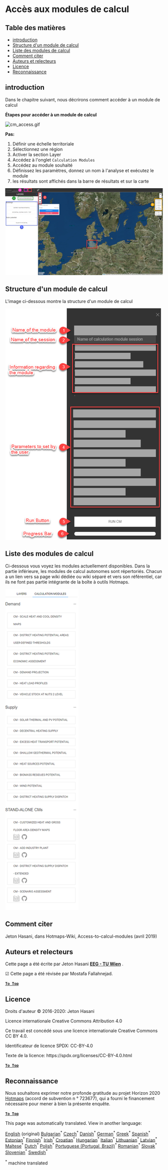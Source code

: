 <h1><a class="anchor" id="access-to-calculation-modules" href="#access-to-calculation-modules"><i class="fa fa-link"></i></a>Accès aux modules de calcul</h1><h2><a class="anchor" id="table-of-contents" href="#table-of-contents"><i class="fa fa-link"></i></a> Table des matières</h2><ul><li> <a href="#introduction">introduction</a></li><li> <a href="#structure-of-a-calculation-module">Structure d&#39;un module de calcul</a></li><li> <a href="#list-of-calculation-modules">Liste des modules de calcul</a></li><li> <a href="#how-to-cite">Comment citer</a></li><li> <a href="#authors-and-reviewers">Auteurs et relecteurs</a></li><li> <a href="#license">Licence</a></li><li> <a href="#acknowledgement">Reconnaissance</a></li></ul><h2><a class="anchor" id="introduction" href="#introduction"><i class="fa fa-link"></i></a> introduction</h2><p> Dans le chapitre suivant, nous décrirons comment accéder à un module de calcul</p><p> <strong>Étapes pour accéder à un module de calcul</strong></p><p><img alt="cm_access.gif" src="../images/general_tool_functionalities_and_structure/calculation_module_access.gif"/></p><p> <strong>Pas:</strong></p><ol><li> Définir une échelle territoriale</li><li> Sélectionnez une région</li><li> Activer la section Layer</li><li> Accédez à l&#39;onglet <code>Calculation Modules</code></li><li> Accédez au module souhaité</li><li> Définissez les paramètres, donnez un nom à l&#39;analyse et exécutez le module</li><li> les résultats sont affichés dans la barre de résultats et sur la carte</li></ol><p><img alt="cm_access.png" src="../images/general_tool_functionalities_and_structure/calculation_module_access.png"/></p><h2><a class="anchor" id="structure-of-a-calculation-module" href="#structure-of-a-calculation-module"><i class="fa fa-link"></i></a> Structure d&#39;un module de calcul</h2><p> L&#39;image ci-dessous montre la structure d&#39;un module de calcul</p><p><img alt="cm_structure_png" src="../images/general_tool_functionalities_and_structure/calculation_module_structure.png"/></p><h2><a class="anchor" id="list-of-calculation-modules" href="#list-of-calculation-modules"><i class="fa fa-link"></i></a> Liste des modules de calcul</h2><p> Ci-dessous vous voyez les modules actuellement disponibles. Dans la partie inférieure, les modules de calcul autonomes sont répertoriés. Chacun a un lien vers sa page wiki dédiée ou wiki séparé et vers son référentiel, car ils ne font pas partie intégrante de la boîte à outils Hotmaps.</p><img src="/en/Access-to-calculation-modules/cm_list.png"/><h2><a class="anchor" id="how-to-cite" href="#how-to-cite"><i class="fa fa-link"></i></a> Comment citer</h2><p> Jeton Hasani, dans Hotmaps-Wiki, Access-to-calcul-modules (avril 2019)</p><h2><a class="anchor" id="authors-and-reviewers" href="#authors-and-reviewers"><i class="fa fa-link"></i></a> Auteurs et relecteurs</h2><p> Cette page a été écrite par Jeton Hasani <strong><a href="https://eeg.tuwien.ac.at/">EEG - TU Wien</a></strong> .</p><p> ☑ Cette page a été révisée par Mostafa Fallahnejad.</p><p> <a href="#table-of-contents"><strong><code>To Top</code></strong></a></p><h2><a class="anchor" id="license" href="#license"><i class="fa fa-link"></i></a> Licence</h2><p> Droits d&#39;auteur © 2016-2020: Jeton Hasani</p><p> Licence internationale Creative Commons Attribution 4.0</p><p> Ce travail est concédé sous une licence internationale Creative Commons CC BY 4.0.</p><p> Identificateur de licence SPDX: CC-BY-4.0</p><p> Texte de la licence: https://spdx.org/licenses/CC-BY-4.0.html</p><p> <a href="#table-of-contents"><strong><code>To Top</code></strong></a></p><h2><a class="anchor" id="acknowledgement" href="#acknowledgement"><i class="fa fa-link"></i></a> Reconnaissance</h2><p> Nous souhaitons exprimer notre profonde gratitude au projet Horizon 2020 <a href="https://www.hotmaps-project.eu">Hotmaps</a> (accord de subvention n ° 723677), qui a fourni le financement nécessaire pour mener à bien la présente enquête.</p><p> <a href="#table-of-contents"><strong><code>To Top</code></strong></a></p>
<!--- THIS IS A SUPER UNIQUE IDENTIFIER -->

This page was automatically translated. View in another language:

[English](../en/Access-to-calculation-modules) (original) [Bulgarian](../bg/Access-to-calculation-modules)<sup>\*</sup> [Czech](../cs/Access-to-calculation-modules)<sup>\*</sup> [Danish](../da/Access-to-calculation-modules)<sup>\*</sup> [German](../de/Access-to-calculation-modules)<sup>\*</sup> [Greek](../el/Access-to-calculation-modules)<sup>\*</sup> [Spanish](../es/Access-to-calculation-modules)<sup>\*</sup> [Estonian](../et/Access-to-calculation-modules)<sup>\*</sup> [Finnish](../fi/Access-to-calculation-modules)<sup>\*</sup>  [Irish](../ga/Access-to-calculation-modules)<sup>\*</sup> [Croatian](../hr/Access-to-calculation-modules)<sup>\*</sup> [Hungarian](../hu/Access-to-calculation-modules)<sup>\*</sup> [Italian](../it/Access-to-calculation-modules)<sup>\*</sup> [Lithuanian](../lt/Access-to-calculation-modules)<sup>\*</sup> [Latvian](../lv/Access-to-calculation-modules)<sup>\*</sup> [Maltese](../mt/Access-to-calculation-modules)<sup>\*</sup> [Dutch](../nl/Access-to-calculation-modules)<sup>\*</sup> [Polish](../pl/Access-to-calculation-modules)<sup>\*</sup> [Portuguese (Portugal, Brazil)](../pt/Access-to-calculation-modules)<sup>\*</sup> [Romanian](../ro/Access-to-calculation-modules)<sup>\*</sup> [Slovak](../sk/Access-to-calculation-modules)<sup>\*</sup> [Slovenian](../sl/Access-to-calculation-modules)<sup>\*</sup> [Swedish](../sv/Access-to-calculation-modules)<sup>\*</sup> 

<sup>\*</sup> machine translated
